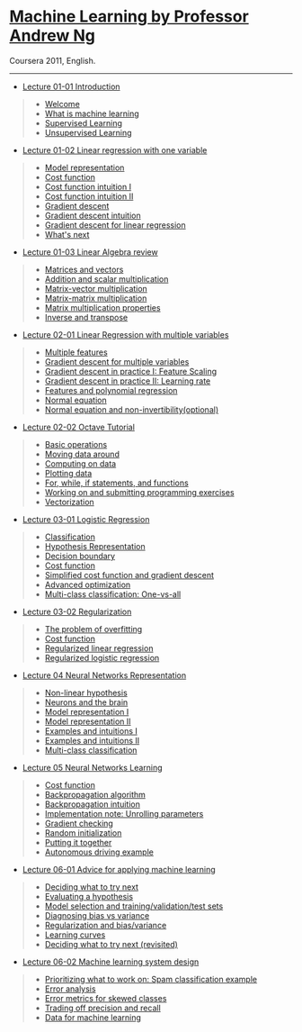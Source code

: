 # [Machine Learning by Professor Andrew Ng](https://www.youtube.com/playlist?list=PLiPvV5TNogxIS4bHQVW4pMkj4CHA8COdX)
Coursera 2011, English.
<hr/>

* [Lecture 01-01 Introduction](https://www.youtube.com/watch?v=gb262LDH1So&list=PLiPvV5TNogxIS4bHQVW4pMkj4CHA8COdX&index=1)
>* [Welcome](https://www.youtube.com/watch?v=bh1nST3PYpE&index=4&list=PLiPvV5TNogxIS4bHQVW4pMkj4CHA8COdX)
>* [What is machine learning](https://www.youtube.com/watch?v=e0_bdQV9BVE&list=PLiPvV5TNogxIS4bHQVW4pMkj4CHA8COdX&index=5)
>* [Supervised Learning](https://www.youtube.com/watch?v=lxkTVdnxPMk&index=6&list=PLiPvV5TNogxIS4bHQVW4pMkj4CHA8COdX)
>* [Unsupervised Learning](https://www.youtube.com/watch?v=mvnWw50IPXA&list=PLiPvV5TNogxIS4bHQVW4pMkj4CHA8COdX&index=7)

* [Lecture 01-02 Linear regression with one variable](https://www.youtube.com/watch?v=_SbZYGeVcVM&list=PLiPvV5TNogxIS4bHQVW4pMkj4CHA8COdX&index=2)
>* [Model representation](https://www.youtube.com/watch?v=4YRN8UDYL7o&index=8&list=PLiPvV5TNogxIS4bHQVW4pMkj4CHA8COdX)
>* [Cost function](https://www.youtube.com/watch?v=OoIjN6LgT5Y&list=PLiPvV5TNogxIS4bHQVW4pMkj4CHA8COdX&index=9)
>* [Cost function intuition I](https://www.youtube.com/watch?v=O03o4efRkt4&index=10&list=PLiPvV5TNogxIS4bHQVW4pMkj4CHA8COdX)
>* [Cost function intuition II](https://www.youtube.com/watch?v=0UAyTzbW0eE&list=PLiPvV5TNogxIS4bHQVW4pMkj4CHA8COdX&index=11)
>* [Gradient descent](https://www.youtube.com/watch?v=d9CcWucZY7g&index=12&list=PLiPvV5TNogxIS4bHQVW4pMkj4CHA8COdX)
>* [Gradient descent intuition](https://www.youtube.com/watch?v=1lxzQIRuATQ&index=13&list=PLiPvV5TNogxIS4bHQVW4pMkj4CHA8COdX)
>* [Gradient descent for linear regression](https://www.youtube.com/watch?v=in5r_91zHMI&index=14&list=PLiPvV5TNogxIS4bHQVW4pMkj4CHA8COdX)
>* [What's next](https://www.youtube.com/watch?v=9N6OBPE4-8U&index=15&list=PLiPvV5TNogxIS4bHQVW4pMkj4CHA8COdX)

* [Lecture 01-03 Linear Algebra review](https://www.youtube.com/watch?v=4Pm-htIGVMQ&index=3&list=PLiPvV5TNogxIS4bHQVW4pMkj4CHA8COdX)
>* [Matrices and vectors](https://www.youtube.com/watch?v=mw_hVrVofWA&list=PLiPvV5TNogxIS4bHQVW4pMkj4CHA8COdX&index=16)
>* [Addition and scalar multiplication](https://www.youtube.com/watch?v=7LvB6sA3CwI&list=PLiPvV5TNogxIS4bHQVW4pMkj4CHA8COdX&index=17)
>* [Matrix-vector multiplication](https://www.youtube.com/watch?v=gMIjIhR4co8&index=18&list=PLiPvV5TNogxIS4bHQVW4pMkj4CHA8COdX)
>* [Matrix-matrix multiplication](https://www.youtube.com/watch?v=fp23_f1fMuc&index=19&list=PLiPvV5TNogxIS4bHQVW4pMkj4CHA8COdX)
>* [Matrix multiplication properties](https://www.youtube.com/watch?v=4rFqhuvuefs&list=PLiPvV5TNogxIS4bHQVW4pMkj4CHA8COdX&index=20)
>* [Inverse and transpose](https://www.youtube.com/watch?v=_ff51si4EM0&index=21&list=PLiPvV5TNogxIS4bHQVW4pMkj4CHA8COdX)

* [Lecture 02-01 Linear Regression with multiple variables](https://www.youtube.com/watch?v=ViTUqw8kXPQ&list=PLiPvV5TNogxIS4bHQVW4pMkj4CHA8COdX&index=4)
>* [Multiple features](https://www.youtube.com/watch?v=B6x96RKSKvA&index=26&list=PLiPvV5TNogxIS4bHQVW4pMkj4CHA8COdX)
>* [Gradient descent for multiple variables](https://www.youtube.com/watch?v=tMwHT3xRFz4&list=PLiPvV5TNogxIS4bHQVW4pMkj4CHA8COdX&index=27)
>* [Gradient descent in practice I: Feature Scaling](https://www.youtube.com/watch?v=e1nTgoDI_m8&list=PLiPvV5TNogxIS4bHQVW4pMkj4CHA8COdX&index=28)
>* [Gradient descent in practice II: Learning rate](https://www.youtube.com/watch?v=gX6fZHgfrow&index=29&list=PLiPvV5TNogxIS4bHQVW4pMkj4CHA8COdX)
>* [Features and polynomial regression](https://www.youtube.com/watch?v=88Uu430ReHM&list=PLiPvV5TNogxIS4bHQVW4pMkj4CHA8COdX&index=30)
>* [Normal equation](https://www.youtube.com/watch?v=ffDmSbvuL8g&index=31&list=PLiPvV5TNogxIS4bHQVW4pMkj4CHA8COdX)
>* [Normal equation and non-invertibility(optional)](https://www.youtube.com/watch?v=1A-hHdY_7nU&index=32&list=PLiPvV5TNogxIS4bHQVW4pMkj4CHA8COdX)

* [Lecture 02-02 Octave Tutorial](https://www.youtube.com/watch?v=AZctpj0MYnw&index=5&list=PLiPvV5TNogxIS4bHQVW4pMkj4CHA8COdX)
>* [Basic operations](https://www.youtube.com/watch?v=c0qtjjA4tDw&index=33&list=PLiPvV5TNogxIS4bHQVW4pMkj4CHA8COdX)
>* [Moving data around](https://www.youtube.com/watch?v=pXBQcfeI4hM&list=PLiPvV5TNogxIS4bHQVW4pMkj4CHA8COdX&index=34)
>* [Computing on data](https://www.youtube.com/watch?v=mW9iH3Xq9LE&list=PLiPvV5TNogxIS4bHQVW4pMkj4CHA8COdX&index=35)
>* [Plotting data](https://www.youtube.com/watch?v=_VQQbkOrMGI&list=PLiPvV5TNogxIS4bHQVW4pMkj4CHA8COdX&index=36)
>* [For, while, if statements, and functions](https://www.youtube.com/watch?v=C2ypSB65_lU&index=37&list=PLiPvV5TNogxIS4bHQVW4pMkj4CHA8COdX)
>* [Working on and submitting programming exercises](https://www.youtube.com/watch?v=tL59kgRnb34&list=PLiPvV5TNogxIS4bHQVW4pMkj4CHA8COdX&index=38)
>* [Vectorization](https://www.youtube.com/watch?v=2ahfLwStt8I&index=39&list=PLiPvV5TNogxIS4bHQVW4pMkj4CHA8COdX)

* [Lecture 03-01 Logistic Regression](https://www.youtube.com/watch?v=GmDkNjGygR8&list=PLiPvV5TNogxIS4bHQVW4pMkj4CHA8COdX&index=6)
>* [Classification](https://www.youtube.com/watch?v=f06WBsQVn4M&list=PLiPvV5TNogxIS4bHQVW4pMkj4CHA8COdX&index=40)
>* [Hypothesis Representation](https://www.youtube.com/watch?v=SlaVCiibLy0&index=41&list=PLiPvV5TNogxIS4bHQVW4pMkj4CHA8COdX)
>* [Decision boundary](https://www.youtube.com/watch?v=VaRH-0-0cDU&list=PLiPvV5TNogxIS4bHQVW4pMkj4CHA8COdX&index=42)
>* [Cost function](https://www.youtube.com/watch?v=hiUjnnNXkyU&list=PLiPvV5TNogxIS4bHQVW4pMkj4CHA8COdX&index=43)
>* [Simplified cost function and gradient descent](https://www.youtube.com/watch?v=PijivT2qXfc&list=PLiPvV5TNogxIS4bHQVW4pMkj4CHA8COdX&index=44)
>* [Advanced optimization](https://www.youtube.com/watch?v=Fcx_K26LD_g&list=PLiPvV5TNogxIS4bHQVW4pMkj4CHA8COdX&index=45)
>* [Multi-class classification: One-vs-all](https://www.youtube.com/watch?v=zg_aVDqJayU&list=PLiPvV5TNogxIS4bHQVW4pMkj4CHA8COdX&index=46)

* [Lecture 03-02 Regularization](https://www.youtube.com/watch?v=IfUV3fmWJeY&index=7&list=PLiPvV5TNogxIS4bHQVW4pMkj4CHA8COdX)
>* [The problem of overfitting](https://www.youtube.com/watch?v=UDmyv4Zuz2M&index=47&list=PLiPvV5TNogxIS4bHQVW4pMkj4CHA8COdX)
>* [Cost function](https://www.youtube.com/watch?v=APjOBxKP2eQ&list=PLiPvV5TNogxIS4bHQVW4pMkj4CHA8COdX&index=48)
>* [Regularized linear regression](https://www.youtube.com/watch?v=4TGjn4QRhe0&index=49&list=PLiPvV5TNogxIS4bHQVW4pMkj4CHA8COdX)
>* [Regularized logistic regression](https://www.youtube.com/watch?v=fjW716Qmnp4&index=50&list=PLiPvV5TNogxIS4bHQVW4pMkj4CHA8COdX)

* [Lecture 04 Neural Networks Representation](https://www.youtube.com/watch?v=o3x_AYc2kxQ&index=8&list=PLiPvV5TNogxIS4bHQVW4pMkj4CHA8COdX)
>* [Non-linear hypothesis](https://www.youtube.com/watch?v=dk7CcBy04Wk&index=52&list=PLiPvV5TNogxIS4bHQVW4pMkj4CHA8COdX)
>* [Neurons and the brain](https://www.youtube.com/watch?v=_RMZbQbqfdU&index=53&list=PLiPvV5TNogxIS4bHQVW4pMkj4CHA8COdX)
>* [Model representation I](https://www.youtube.com/watch?v=4_0pLZeAnL4&index=54&list=PLiPvV5TNogxIS4bHQVW4pMkj4CHA8COdX)
>* [Model representation II](https://www.youtube.com/watch?v=QGGoTNsXWUk&index=55&list=PLiPvV5TNogxIS4bHQVW4pMkj4CHA8COdX)
>* [Examples and intuitions I](https://www.youtube.com/watch?v=AXX7gE_uqxk&list=PLiPvV5TNogxIS4bHQVW4pMkj4CHA8COdX&index=56)
>* [Examples and intuitions II](https://www.youtube.com/watch?v=6zoqfy3lWKo&list=PLiPvV5TNogxIS4bHQVW4pMkj4CHA8COdX&index=57)
>* [Multi-class classification](https://www.youtube.com/watch?v=oiZy05Y8Pzc&list=PLiPvV5TNogxIS4bHQVW4pMkj4CHA8COdX&index=58)

* [Lecture 05 Neural Networks Learning](https://www.youtube.com/watch?v=OUy_46vy3yg&list=PLiPvV5TNogxIS4bHQVW4pMkj4CHA8COdX&index=9)
>* [Cost function](https://www.youtube.com/watch?v=FUAP6ZrBPRg&list=PLiPvV5TNogxIS4bHQVW4pMkj4CHA8COdX&index=62)
>* [Backpropagation algorithm](https://www.youtube.com/watch?v=MSylolnC__k&index=63&list=PLiPvV5TNogxIS4bHQVW4pMkj4CHA8COdX)
>* [Backpropagation intuition](https://www.youtube.com/watch?v=BBr32Wr4eCU&list=PLiPvV5TNogxIS4bHQVW4pMkj4CHA8COdX&index=64)
>* [Implementation note: Unrolling parameters](https://www.youtube.com/watch?v=q9xRRlR8YdY&list=PLiPvV5TNogxIS4bHQVW4pMkj4CHA8COdX&index=65)
>* [Gradient checking](https://www.youtube.com/watch?v=_vQ70o6hI78&index=66&list=PLiPvV5TNogxIS4bHQVW4pMkj4CHA8COdX)
>* [Random initialization](https://www.youtube.com/watch?v=Qzl_QbA1iPY&list=PLiPvV5TNogxIS4bHQVW4pMkj4CHA8COdX&index=67)
>* [Putting it together](https://www.youtube.com/watch?v=vuw27jXVGLY&list=PLiPvV5TNogxIS4bHQVW4pMkj4CHA8COdX&index=68)
>* [Autonomous driving example](https://www.youtube.com/watch?v=A1TTnwHGVVs&index=69&list=PLiPvV5TNogxIS4bHQVW4pMkj4CHA8COdX)

* [Lecture 06-01 Advice for applying machine learning](https://www.youtube.com/watch?v=kX1yTdXq_Wc&index=10&list=PLiPvV5TNogxIS4bHQVW4pMkj4CHA8COdX)
>* [Deciding what to try next](https://www.youtube.com/watch?v=jNrTK_pIKyg&list=PLiPvV5TNogxIS4bHQVW4pMkj4CHA8COdX&index=70)
>* [Evaluating a hypothesis](https://www.youtube.com/watch?v=swTRR93qVUg&list=PLiPvV5TNogxIS4bHQVW4pMkj4CHA8COdX&index=71)
>* [Model selection and training/validation/test sets](https://www.youtube.com/watch?v=MyBSkmUeIEs&index=72&list=PLiPvV5TNogxIS4bHQVW4pMkj4CHA8COdX)
>* [Diagnosing bias vs variance](https://www.youtube.com/watch?v=fZ1T7xWkImE&list=PLiPvV5TNogxIS4bHQVW4pMkj4CHA8COdX&index=73)
>* [Regularization and bias/variance](https://www.youtube.com/watch?v=9fpTWx8bFq0&list=PLiPvV5TNogxIS4bHQVW4pMkj4CHA8COdX&index=74)
>* [Learning curves](https://www.youtube.com/watch?v=GwhzRS5uUBM&list=PLiPvV5TNogxIS4bHQVW4pMkj4CHA8COdX&index=75)
>* [Deciding what to try next (revisited)](https://www.youtube.com/watch?v=tseo9B0Ng4s&list=PLiPvV5TNogxIS4bHQVW4pMkj4CHA8COdX&index=76)

* [Lecture 06-02 Machine learning system design](https://www.youtube.com/watch?v=E882TKnkbM0&index=11&list=PLiPvV5TNogxIS4bHQVW4pMkj4CHA8COdX)
>* [Prioritizing what to work on: Spam classification example](https://www.youtube.com/watch?v=qSF4eCa0j88&index=77&list=PLiPvV5TNogxIS4bHQVW4pMkj4CHA8COdX)
>* [Error analysis](https://www.youtube.com/watch?v=S-f7zr_2cHQ&index=78&list=PLiPvV5TNogxIS4bHQVW4pMkj4CHA8COdX)
>* [Error metrics for skewed classes](https://www.youtube.com/watch?v=sJ4NBTDTqQQ&list=PLiPvV5TNogxIS4bHQVW4pMkj4CHA8COdX&index=79)
>* [Trading off precision and recall](https://www.youtube.com/watch?v=f7dMmGWJUfg&index=80&list=PLiPvV5TNogxIS4bHQVW4pMkj4CHA8COdX)
>* [Data for machine learning](https://www.youtube.com/watch?v=fUUgwQCTszQ&list=PLiPvV5TNogxIS4bHQVW4pMkj4CHA8COdX&index=81)